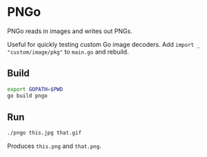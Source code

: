 PNGo
====

PNGo reads in images and writes out PNGs.

Useful for quickly testing custom Go image decoders.
Add `import _ "custom/image/pkg"` to `main.go` and rebuild.

## Build

``` bash
export GOPATH=$PWD
go build pngo
```

## Run

``` bash
./pngo this.jpg that.gif
```
Produces `this.png` and `that.png`.

